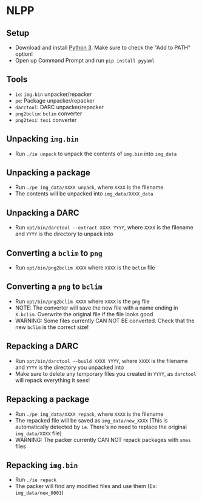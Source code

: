 # NLPP #

## Setup ##

- Download and install [Python 3](https://www.python.org/downloads/). Make sure to check the "Add to PATH" option!
- Open up Command Prompt and run `pip install pyyaml`

## Tools ##

- `ie`: `img.bin` unpacker/repacker
- `pe`: Package unpacker/repacker
- `darctool`: DARC unpacker/repacker
- `png2bclim`: `bclim` converter
- `png2texi`: `texi` converter


## Unpacking `img.bin` ##

- Run `./ie unpack` to unpack the contents of `img.bin` into `img_data`


## Unpacking a package ##

- Run `./pe img_data/XXXX unpack`, where `XXXX` is the filename
- The contents will be unpacked into `img_data/XXXX_data`


## Unpacking a DARC ##

- Run `opt/bin/darctool --extract XXXX YYYY`, where `XXXX` is the filename and `YYYY` is the directory to unpack into


## Converting a `bclim` to `png` ##

- Run `opt/bin/png2bclim XXXX` where `XXXX` is the `bclim` file


## Converting a `png` to `bclim` ##

- Run `opt/bin/png2bclim XXXX` where `XXXX` is the `png` file
- NOTE: The converter will save the new file with a name ending in `X.bclim`. Overwrite the original file if the file looks good
- WARNING: Some files currently CAN NOT BE converted. Check that the new `bclim` is the correct size!


## Repacking a DARC ##

- Run `opt/bin/darctool --build XXXX YYYY`, where `XXXX` is the filename and `YYYY` is the directory you unpacked into
- Make sure to delete any temporary files you created in `YYYY`, as `darctool` will repack everything it sees!


## Repacking a package ##

- Run `./pe img_data/XXXX repack`, where `XXXX` is the filename
- The repacked file will be saved as `img_data/new_XXXX` (This is automatically detected by `ie`. There's no need to replace the original `img_data/XXXX` file)
- WARNING: The packer currently CAN NOT repack packages with `smes` files


## Repacking `img.bin` ##

- Run `./ie repack`
- The packer will find any modified files and use them (Ex: `img_data/new_0001`)

